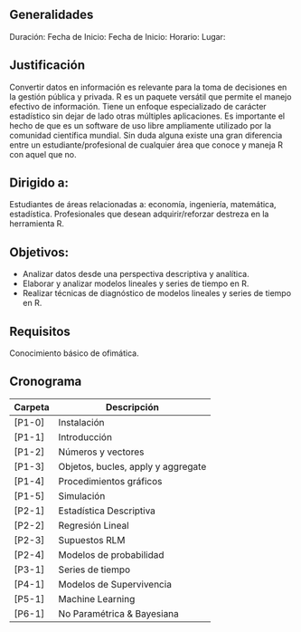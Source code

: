 Generalidades
-------------

Duración: Fecha de Inicio: Fecha de Inicio: Horario: Lugar:

Justificación
-------------

Convertir datos en información es relevante para la toma de decisiones
en la gestión pública y privada. R es un paquete versátil que permite el
manejo efectivo de información. Tiene un enfoque especializado de
carácter estadístico sin dejar de lado otras múltiples aplicaciones. Es
importante el hecho de que es un software de uso libre ampliamente
utilizado por la comunidad científica mundial. Sin duda alguna existe
una gran diferencia entre un estudiante/profesional de cualquier área
que conoce y maneja R con aquel que no.

Dirigido a:
-----------

Estudiantes de áreas relacionadas a: economía, ingeniería, matemática,
estadística. Profesionales que desean adquirir/reforzar destreza en la
herramienta R.

Objetivos:
----------

-   Analizar datos desde una perspectiva descriptiva y analítica.
-   Elaborar y analizar modelos lineales y series de tiempo en R.
-   Realizar técnicas de diagnóstico de modelos lineales y series de
    tiempo en R.

Requisitos
----------

Conocimiento básico de ofimática.

Cronograma
----------

<table>
<thead>
<tr class="header">
<th>Carpeta</th>
<th>Descripción</th>
</tr>
</thead>
<tbody>
<tr class="odd">
<td>[P1-0]</td>
<td>Instalación</td>
</tr>
<tr class="even">
<td>[P1-1]</td>
<td>Introducción</td>
</tr>
<tr class="odd">
<td>[P1-2]</td>
<td>Números y vectores</td>
</tr>
<tr class="even">
<td>[P1-3]</td>
<td>Objetos, bucles, apply y aggregate</td>
</tr>
<tr class="odd">
<td>[P1-4]</td>
<td>Procedimientos gráficos</td>
</tr>
<tr class="even">
<td>[P1-5]</td>
<td>Simulación</td>
</tr>
<tr class="odd">
<td>[P2-1]</td>
<td>Estadística Descriptiva</td>
</tr>
<tr class="even">
<td>[P2-2]</td>
<td>Regresión Lineal</td>
</tr>
<tr class="odd">
<td>[P2-3]</td>
<td>Supuestos RLM</td>
</tr>
<tr class="even">
<td>[P2-4]</td>
<td>Modelos de probabilidad</td>
</tr>
<tr class="odd">
<td>[P3-1]</td>
<td>Series de tiempo</td>
</tr>
<tr class="even">
<td>[P4-1]</td>
<td>Modelos de Supervivencia</td>
</tr>
<tr class="odd">
<td>[P5-1]</td>
<td>Machine Learning</td>
</tr>
<tr class="even">
<td>[P6-1]</td>
<td>No Paramétrica &amp; Bayesiana</td>
</tr>
</tbody>
</table>
